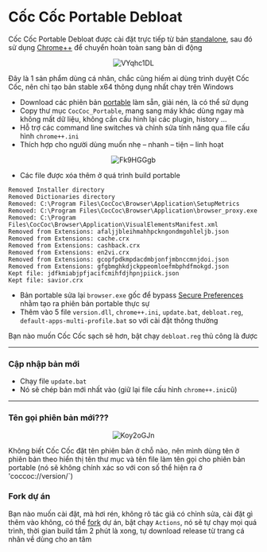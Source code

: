 # Cốc Cốc Portable Debloat 

Cốc Cốc Portable Debloat được cài đặt trực tiếp từ bản [standalone](https://support.coccoc.com/desktop/tai-ve-va-cai-dat-coc-coc-offline-cho-may-tinh-windows), sau đó sử dụng [Chrome++](https://github.com/Bush2021/chrome_plus) để chuyển hoàn toàn sang bản di động

<p align="center">
<img src="https://img.bibica.net/VYqhc1DL.png" alt="VYqhc1DL">
</p>

Đây là 1 sản phẩm dùng cá nhân, chắc cũng hiếm ai dùng trình duyệt Cốc Cốc, nên chỉ tạo bản stable x64 thông dụng nhất chạy trên Windows

- Download các phiên bản [portable](https://github.com/bibicadotnet/coccoc-portable/releases) làm sẵn, giải nén, là có thể sử dụng
- Copy thư mục `CocCoc_Portable`, mang sang máy khác dùng ngay mà không mất dữ liệu, không cần cấu hình lại các plugin, history ...
- Hỗ trợ các command line switches và chỉnh sửa tính năng qua file cấu hình `chrome++.ini`
- Thích hợp cho người dùng muốn nhẹ – nhanh – tiện – linh hoạt

<p align="center">
<img src="https://img.bibica.net/Fk9HGGgb.png" alt="Fk9HGGgb">
</p>

- Các file được xóa thêm ở quá trình build portable 
```
Removed Installer directory
Removed Dictionaries directory
Removed: C:\Program Files\CocCoc\Browser\Application\SetupMetrics
Removed: C:\Program Files\CocCoc\Browser\Application\browser_proxy.exe
Removed: C:\Program Files\CocCoc\Browser\Application\VisualElementsManifest.xml
Removed from Extensions: afaljjbleihmahhpckngondmgohleljb.json
Removed from Extensions: cache.crx
Removed from Extensions: cashback.crx
Removed from Extensions: en2vi.crx
Removed from Extensions: gcopfpdkmpdacdmbjonfjmbnccmnjdoi.json
Removed from Extensions: gfgbmghkdjckppeomloefmbphdfmokgd.json
Kept file: jdfkmiabjpfjacifcmihfdjhpnjpiick.json
Kept file: savior.crx
```
- Bản portable sửa lại `browser.exe` gốc để bypass [Secure Preferences](https://chromium.woolyss.com/#secure-preferences) nhằm tạo ra phiên bản portable thực sự
- Thêm vào 5 file `version.dll`, `chrome++.ini`, `update.bat`, `debloat.reg`, `default-apps-multi-profile.bat` so với cài đặt thông thường

Bạn nào muốn Cốc Cốc sạch sẽ hơn, bật chạy `debloat.reg` thủ công là được

---

### Cập nhập bản mới

- Chạy file `update.bat`
- Nó sẽ chép bản mới nhất vào (giữ lại file cấu hình `chrome++.ini`cũ)

---

### Tên gọi phiên bản mới???
<p align="center">
<img src="https://img.bibica.net/Koy2oGJn.png" alt="Koy2oGJn">
</p>

Không biết Cốc Cốc đặt tên phiên bản ở chỗ nào, nên mình dùng tên ở phiên bản theo hiển thị tên thư mục và tên file làm tên gọi cho phiên bản portable (nó sẽ không chính xác so với con số thể hiện ra ở 'coccoc://version/`)

### Fork dự án

Bạn nào muốn cài đặt, mà hơi rén, không rõ tác giả có chỉnh sửa, cài đặt gì thêm vào không, có thể [fork](https://github.com/bibicadotnet/coccoc-portable/fork) dự án, bật chạy `Actions`, nó sẽ tự chạy mọi quá trình, thời gian build tầm 2 phút là xong, tự download release từ trang cá nhân về dùng cho an tâm
